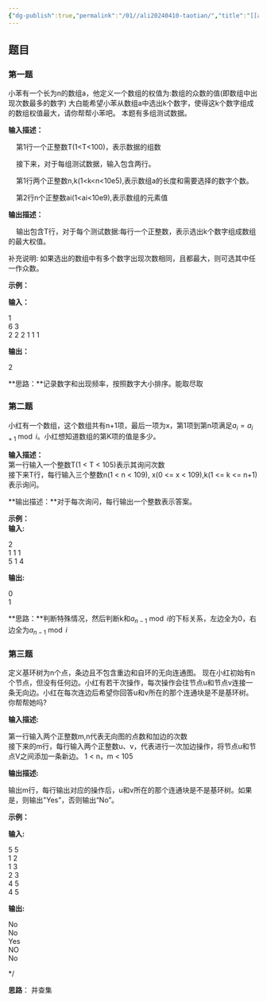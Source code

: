 ```yaml
---
{"dg-publish":true,"permalink":"/01//ali20240410-taotian/","title":"[[ali20240410_taotian]]","tags":["笔试","算法"]}
---
```





## 题目
### 第一题

小苯有一个长为n的数组a，他定义一个数组的权值为:数组的众数的值(即数组中出现次数最多的数字)
大白能希望小苯从数组a中选出k个数字，使得这k个数字组成的数组权值最大，请你帮帮小苯吧。
本题有多组测试数据。

**输入描述：**

    第1行一个正整数T(1<T<100)，表示数据的组数

    接下来，对于每组测试数据，输入包含两行。

    第1行两个正整数n,k(1<k<n<10e5),表示数组a的长度和需要选择的数字个数。

    第2行n个正整数ai(1<ai<10e9),表示数组的元素值

**输出描述：**

    输出包含T行，对于每个测试数据:每行一个正整数，表示选出k个数字组成数组的最大权值。

补充说明: 如果选出的数组中有多个数字出现次数相同，且都最大，则可选其中任一作众数。

**示例：**

**输入：**

1  
6 3  
2 2 2 1 1 1

**输出：**

2

**思路：**记录数字和出现频率，按照数字大小排序。能取尽取

### 第二题


小红有一个数组，这个数组共有n+1项，最后一项为x，第1项到第n项满足$a_i=a_{i+1} \bmod i$。小红想知道数组的第K项的值是多少。


**输入描述：**  
第一行输入一个整数T(1 < T < 105)表示其询问次数  
接下来T行，每行输入三个整数n(1 < n < 109), x(0 <= x < 109),k(1 <= k <= n+1)表示询问。

**输出描述：**对于每次询问，每行输出一个整数表示答案。


**示例：**  
**输入:** 

2  
1 1 1  
5 1 4

**输出:**

0  
1

**思路：**判断特殊情况，然后判断k和$a_{n-1} \bmod i$的下标关系，左边全为0，右边全为$a_{n-1} \bmod i$

### 第三题


定义基环树为n个点，条边且不包含重边和自环的无向连通图。 现在小红初始有n个节点，但没有任何边。小红有若干次操作，每次操作会往节点u和节点v连接一条无向边。小红在每次连边后希望你回答u和v所在的那个连通块是不是基环树。你帮帮她吗?

**输入描述:**

第一行输入两个正整数m,n代表无向图的点数和加边的次数  
接下来的m行，每行输入两个正整数u、v，代表进行一次加边操作，将节点u和节点V之间添加一条新边。 1 < n，m < 105

**输出描述:**

输出m行，每行输出对应的操作后，u和v所在的那个连通块是不是基环树。如果是，则输出"Yes”，否则输出“No”。
  

**示例：**

**输入:**

5 5  
1 2  
1 3  
2 3  
4 5  
4 5  

**输出:**

No  
No  
Yes  
NO  
No  

*/

**思路**： 并查集